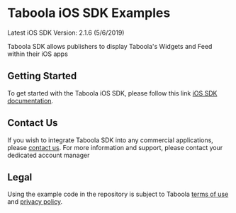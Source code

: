 # Taboola iOS SDK Examples

Latest iOS SDK Version: 2.1.6 (5/6/2019)

Taboola SDK allows publishers to display Taboola's Widgets and Feed within their iOS apps

## Getting Started
To get started with the Taboola iOS SDK, please follow this link [iOS SDK documentation](https://sdk.taboola.com/taboolasdk/docs/taboola-ios-sdk-install?ref=github).

## Contact Us
If you wish to integrate Taboola SDK into any commercial applications, please [contact us](https://www.taboola.com/contact?ref=taboola_sdk_github_examples).
For more information and support, please contact your dedicated account manager

## Legal
Using the example code in the repository is subject to Taboola [terms of use](https://www.taboola.com/terms-of-use) and [privacy policy](https://www.taboola.com/privacy-policy).

